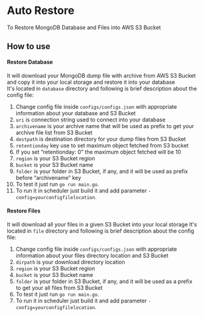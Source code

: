 # Auto Restore
To Restore MongoDB Database and Files into AWS S3 Bucket

How to use
---
#### Restore Database
It will download your MongoDB dump file with archive from AWS S3 Bucket and copy it into your local storage and restore it into your database  
It's located in `database` directory and following is brief description about the config file:
1. Change config file inside `configs/configs.json` with appropriate information about your database and S3 Bucket
2. `uri` is connection string used to connect into your database
3.	`archivename` is your archive name that will be used as prefix to get your archive file list from S3 Bucket
4.	`destpath` is destination directory for your dump files from S3 Bucket
5.	`retentionday` key use to set maximum object fetched from S3 bucket
6. If you set “retentionday: 0” the maximum object fetched will be 10
7.	`region` is your S3 Bucket region
8.	`bucket` is your S3 Bucket name
9.	`folder` is your folder in S3 Bucket, if any, and it will be used as prefix before “archivename” key
10. To test it just run `go run main.go`.
11.	To run it in scheduler just build it and add parameter `-config=yourconfigfilelocation`.

#### Restore Files
It will download all your files in a given S3 Bucket into your local storage
It's located in `file` directory and following is brief description about the config file:
1. Change config file inside `configs/configs.json` with appropriate information about your files directory location and S3 Bucket
2. `dirpath` is your download directory location
3.	`region` is your S3 Bucket region
4.	`bucket` is your S3 Bucket name
5. `folder` is your folder in S3 Bucket, if any, and it will be used as a prefix to get your all files from S3 Bucket
6. To test it just run `go run main.go`.
7.	To run it in scheduler just build it and add parameter `-config=yourconfigfilelocation`.
